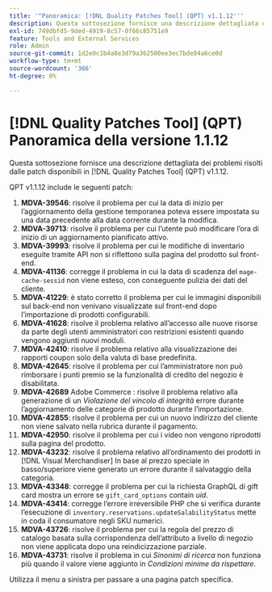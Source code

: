 ```yaml
---
title: '"Panoramica: [!DNL Quality Patches Tool] (QPT) v1.1.12'''
description: Questa sottosezione fornisce una descrizione dettagliata dei problemi risolti dalle patch disponibili in [!DNL Quality Patches Tool] (QPT) v1.1.12.
exl-id: 749dbfd5-9ded-4919-8c57-0f66c85751e9
feature: Tools and External Services
role: Admin
source-git-commit: 1d2e0c1b4a8e3d79a362500ee3ec7bde84a6ce0d
workflow-type: tm+mt
source-wordcount: '366'
ht-degree: 0%

---
```


# [!DNL Quality Patches Tool] (QPT) Panoramica della versione 1.1.12

Questa sottosezione fornisce una descrizione dettagliata dei problemi risolti dalle patch disponibili in [!DNL Quality Patches Tool] (QPT) v1.1.12.

QPT v1.1.12 include le seguenti patch:

1. **MDVA-39546**: risolve il problema per cui la data di inizio per l’aggiornamento della gestione temporanea poteva essere impostata su una data precedente alla data corrente durante la modifica.
1. **MDVA-39713**: risolve il problema per cui l’utente può modificare l’ora di inizio di un aggiornamento pianificato attivo.
1. **MDVA-39993**: risolve il problema per cui le modifiche di inventario eseguite tramite API non si riflettono sulla pagina del prodotto sul front-end.
1. **MDVA-41136**: corregge il problema in cui la data di scadenza del `mage-cache-sessid` non viene esteso, con conseguente pulizia dei dati del cliente.
1. **MDVA-41229**: è stato corretto il problema per cui le immagini disponibili sul back-end non venivano visualizzate sul front-end dopo l’importazione di prodotti configurabili.
1. **MDVA-41628**: risolve il problema relativo all’accesso alle nuove risorse da parte degli utenti amministratori con restrizioni esistenti quando vengono aggiunti nuovi moduli.
1. **MDVA-42410**: risolve il problema relativo alla visualizzazione dei rapporti coupon solo della valuta di base predefinita.
1. **MDVA-42645**: risolve il problema per cui l’amministratore non può rimborsare i punti premio se la funzionalità di credito del negozio è disabilitata.
1. **MDVA-42689** Adobe Commerce : risolve il problema relativo alla generazione di un *Violazione del vincolo di integrità* errore durante l’aggiornamento delle categorie di prodotto durante l’importazione.
1. **MDVA-42855**: risolve il problema per cui un nuovo indirizzo del cliente non viene salvato nella rubrica durante il pagamento.
1. **MDVA-42950**: risolve il problema per cui i video non vengono riprodotti sulla pagina del prodotto.
1. **MDVA-43232**: risolve il problema relativo all’ordinamento dei prodotti in [!DNL Visual Merchandiser] In base al prezzo speciale in basso/superiore viene generato un errore durante il salvataggio della categoria.
1. **MDVA-43348**: corregge il problema per cui la richiesta GraphQL di gift card mostra un errore se `gift_card_options` contain *uid*.
1. **MDVA-43414**: corregge l’errore irreversibile PHP che si verifica durante l’esecuzione di `inventory.reservations.updateSalabilityStatus` mette in coda il consumatore negli SKU numerici.
1. **MDVA-43726**: risolve il problema per cui la regola del prezzo di catalogo basata sulla corrispondenza dell’attributo a livello di negozio non viene applicata dopo una reindicizzazione parziale.
1. **MDVA-43731**: risolve il problema in cui *Sinonimi di ricerca* non funziona più quando il valore viene aggiunto in *Condizioni minime da rispettare*.

Utilizza il menu a sinistra per passare a una pagina patch specifica.
